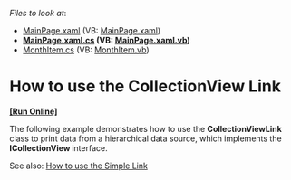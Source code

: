<!-- default file list -->
*Files to look at*:

* [MainPage.xaml](./CS/UseCollectionViewLinkSL/MainPage.xaml) (VB: [MainPage.xaml](./VB/UseCollectionViewLinkSL/MainPage.xaml))
* **[MainPage.xaml.cs](./CS/UseCollectionViewLinkSL/MainPage.xaml.cs) (VB: [MainPage.xaml.vb](./VB/UseCollectionViewLinkSL/MainPage.xaml.vb))**
* [MonthItem.cs](./CS/UseCollectionViewLinkSL/MonthItem.cs) (VB: [MonthItem.vb](./VB/UseCollectionViewLinkSL/MonthItem.vb))
<!-- default file list end -->
# How to use the CollectionView Link
<!-- run online -->
**[[Run Online]](https://codecentral.devexpress.com/e2998)**
<!-- run online end -->


<p>The following example demonstrates how to use the <strong>CollectionViewLink </strong>class to print data from a hierarchical data source, which implements the <strong>ICollectionView </strong>interface.</p><p>See also: <a href="https://www.devexpress.com/Support/Center/p/E2997">How to use the Simple Link</a></p>

<br/>



